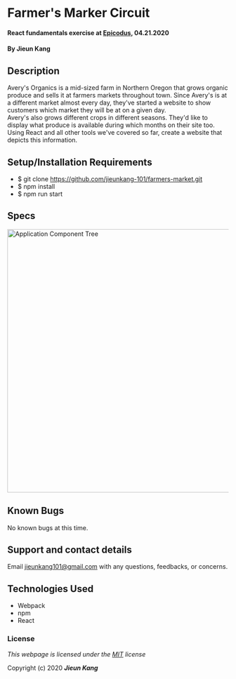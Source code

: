 # Farmer's Marker Circuit

#### React fundamentals exercise at [Epicodus](https://www.epicodus.com/), 04.21.2020 

#### By **Jieun Kang**

## Description 
Avery's Organics is a mid-sized farm in Northern Oregon that grows organic produce and sells it at farmers markets throughout town. Since Avery's is at a different market almost every day, they've started a website to show customers which market they will be at on a given day.<br>
Avery's also grows different crops in different seasons. They'd like to display what produce is available during which months on their site too.<br>
Using React and all other tools we've covered so far, create a website that depicts this information. 

## Setup/Installation Requirements

* $ git clone https://github.com/jieunkang-101/farmers-market.git
* $ npm install
* $ npm run start

## Specs
<img src="src/assets/img/farmers-market.jpg"
     alt="Application Component Tree"
     style="float: center" 
     height= "600" />  

## Known Bugs

No known bugs at this time.


## Support and contact details

Email jieunkang101@gmail.com with any questions, feedbacks, or concerns.

## Technologies Used

* Webpack
* npm
* React

### License

*This webpage is licensed under the [MIT](https://en.wikipedia.org/wiki/MIT_License) license*

Copyright (c) 2020 **_Jieun Kang_**
